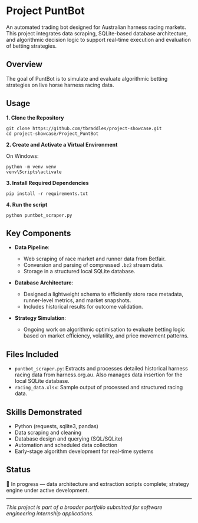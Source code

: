 # Project PuntBot

An automated trading bot designed for Australian harness racing markets. This project integrates data scraping, SQLite-based database architecture, and algorithmic decision logic to support real-time execution and evaluation of betting strategies.

## Overview

The goal of PuntBot is to simulate and evaluate algorithmic betting strategies on live horse harness racing data. 

## Usage

**1. Clone the Repository**
```
git clone https://github.com/tbraddles/project-showcase.git
cd project-showcase/Project_PuntBot
```

**2. Create and Activate a Virtual Environment**

On Windows:
```
python -m venv venv
venv\Scripts\activate
```

**3. Install Required Dependencies**
```
pip install -r requirements.txt
```

**4. Run the script**
```
python puntbot_scraper.py
```

## Key Components

- **Data Pipeline**: 
  - Web scraping of race market and runner data from Betfair.
  - Conversion and parsing of compressed `.bz2` stream data.
  - Storage in a structured local SQLite database.

- **Database Architecture**:
  - Designed a lightweight schema to efficiently store race metadata, runner-level metrics, and market snapshots.
  - Includes historical results for outcome validation.

- **Strategy Simulation**:
  - Ongoing work on algorithmic optimisation to evaluate betting logic based on market efficiency, volatility, and price movement patterns.

## Files Included

- `puntbot_scraper.py`: Extracts and processes detailed historical harness racing data from harness.org.au. Also manages data insertion for the local SQLite database.
- `racing_data.xlsx`: Sample output of processed and structured racing data.

## Skills Demonstrated

- Python (requests, sqlite3, pandas)
- Data scraping and cleaning
- Database design and querying (SQL/SQLite)
- Automation and scheduled data collection
- Early-stage algorithm development for real-time systems

## Status

🚧 In progress — data architecture and extraction scripts complete; strategy engine under active development.

---

*This project is part of a broader portfolio submitted for software engineering internship applications.*
